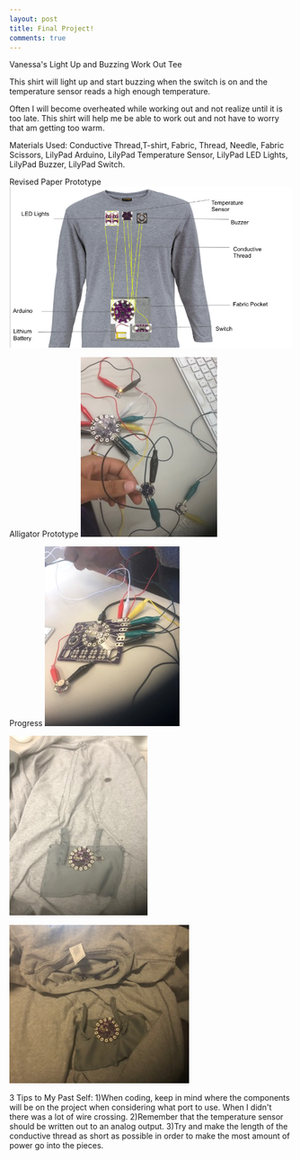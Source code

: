 ```yaml
---
layout: post 
title: Final Project!
comments: true
---
```

Vanessa's Light Up and Buzzing Work Out Tee

This shirt will light up and start buzzing when the switch is on and the temperature sensor reads a high enough temperature.  

Often I will become overheated while working out and not realize until it is too late. This shirt will help me be able to work out and not have to worry that am getting too warm. 

Materials Used: Conductive Thread,T-shirt, Fabric, Thread, Needle, Fabric Scissors, LilyPad Arduino, LilyPad Temperature Sensor, LilyPad LED Lights, LilyPad Buzzer, LilyPad Switch.

Revised Paper Prototype
![](/img/PaperPro.png)


Alligator Prototype
![](/img/AllPrototype.jpg)


Progress
![](/img/Progress1.jpg)

![](/img/Progress2.jpg)

![](/img/Progress3.jpg)

3 Tips to My Past Self:
1)When coding, keep in mind where the components will be on the project when considering what port to use. When I didn't there was a lot of wire crossing. 
2)Remember that the temperature sensor should be written out to an analog output. 
3)Try and make the length of the conductive thread as short as possible in order to make the most amount of power go into the pieces. 

